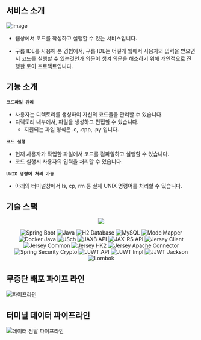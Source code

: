 ## 서비스 소개
![image](https://github.com/Lujaec/code-editor-back/assets/62204810/aa0cd845-75a3-449f-af1d-8b90fac6c4e9)
- 웹상에서 코드를 작성하고 실행할 수 있는 서비스입니다. <br>

- 구름 IDE를 사용해 본 경험에서, 구름 IDE는 어떻게 웹에서 사용자의 입력을 받으면서 코드를 실행할 수 있는것인가 의문이 생겨 의문을 해소하기 위해 개인적으로 진행한 토이 프로젝트입니다.

## 기능 소개
**`코드파일 관리`**
 - 사용자는 디렉토리를 생성하여 자신의 코드들을 관리할 수 있습니다.
 - 디렉토리 내부에서, 파일을 생성하고 편집할 수 있습니다.
    - 지원되는 파일 형식은 .c, .cpp, .py 입니다.
   
**`코드 실행`**
 - 현재 사용자가 작업한 파일에서 코드를 컴파일하고 실행할 수 있습니다.
 - 코드 실행시 사용자의 입력을 처리할 수 있습니다.
  
**`UNIX 명령어 처리 가능`**
 - 아래의 터미널창에서 ls, cp, rm 등 실제 UNIX 명령어를 처리할 수 있습니다. 
   
## 기술 스택
<p align="center">
 <img src="https://github.com/Lujaec/code-editor-back/assets/62204810/f8130548-40f5-41c4-af87-9b140be81821"/>
</p>
<p align="center">
  <img src="https://img.shields.io/badge/Spring%20Boot-3.2.1-6DB33F?logo=spring-boot&logoColor=white" alt="Spring Boot">
  <img src="https://img.shields.io/badge/Java-17-007396?logo=java&logoColor=white" alt="Java">
  <img src="https://img.shields.io/badge/H2-2.1.214-007396?logo=h2&logoColor=white" alt="H2 Database">
  <img src="https://img.shields.io/badge/MySQL-8.0.33-4479A1?logo=mysql&logoColor=white" alt="MySQL">
  <img src="https://img.shields.io/badge/ModelMapper-3.1.1-FF8800?logo=modelmapper&logoColor=white" alt="ModelMapper">
  <img src="https://img.shields.io/badge/Docker%20Java-3.0.14-2496ED?logo=docker&logoColor=white" alt="Docker Java">
  <img src="https://img.shields.io/badge/JSch-0.1.55-00BFFF?logo=java&logoColor=white" alt="JSch">
  <img src="https://img.shields.io/badge/JAXB%20API-2.3.1-007396?logo=java&logoColor=white" alt="JAXB API">
  <img src="https://img.shields.io/badge/JAX--RS%20API-2.1.1-00599C?logo=java&logoColor=white" alt="JAX-RS API">
  <img src="https://img.shields.io/badge/Jersey%20Client-2.34-003366?logo=java&logoColor=white" alt="Jersey Client">
  <img src="https://img.shields.io/badge/Jersey%20Common-2.34-003366?logo=java&logoColor=white" alt="Jersey Common">
  <img src="https://img.shields.io/badge/Jersey%20HK2-2.27-003366?logo=java&logoColor=white" alt="Jersey HK2">
  <img src="https://img.shields.io/badge/Jersey%20Apache%20Connector-2.35-003366?logo=java&logoColor=white" alt="Jersey Apache Connector">
  <img src="https://img.shields.io/badge/Spring%20Security%20Crypto-6.1.2-6DB33F?logo=spring-security&logoColor=white" alt="Spring Security Crypto">
  <img src="https://img.shields.io/badge/JJWT%20API-0.11.5-000000?logo=json-web-tokens&logoColor=white" alt="JJWT API">
  <img src="https://img.shields.io/badge/JJWT%20Impl-0.11.5-000000?logo=json-web-tokens&logoColor=white" alt="JJWT Impl">
  <img src="https://img.shields.io/badge/JJWT%20Jackson-0.11.5-000000?logo=json-web-tokens&logoColor=white" alt="JJWT Jackson">
  <img src="https://img.shields.io/badge/Lombok-optional-EC4D37?logo=lombok&logoColor=white" alt="Lombok">
</p>




## 무중단 배포 파이프 라인
![파이프라인](https://github.com/Lujaec/code-editor-back/assets/62204810/b6349f3a-5519-40aa-94ea-66a95cf3962e)

## 터미널 데이터 파이프라인
![데이터 전달 파이프라인](https://github.com/Lujaec/code-editor-back/assets/62204810/a286a91b-2d4e-4fc6-913b-23ccb27a8e8e)

